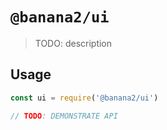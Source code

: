 # `@banana2/ui`

> TODO: description

## Usage

```js
const ui = require('@banana2/ui')

// TODO: DEMONSTRATE API
```
